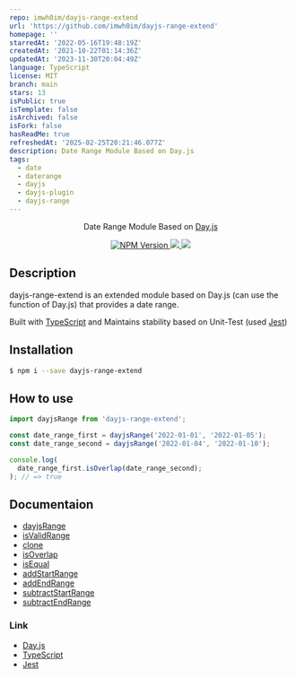 ```yaml
---
repo: imwh0im/dayjs-range-extend
url: 'https://github.com/imwh0im/dayjs-range-extend'
homepage: ''
starredAt: '2022-05-16T19:48:19Z'
createdAt: '2021-10-22T01:14:36Z'
updatedAt: '2023-11-30T20:04:49Z'
language: TypeScript
license: MIT
branch: main
stars: 13
isPublic: true
isTemplate: false
isArchived: false
isFork: false
hasReadMe: true
refreshedAt: '2025-02-25T20:21:46.077Z'
description: Date Range Module Based on Day.js
tags:
  - date
  - daterange
  - dayjs
  - dayjs-plugin
  - dayjs-range
---
```


<p align="center">Date Range Module Based on <a href="https://github.com/iamkun/dayjs" target="_blank">Day.js</a></p>

<p align="center">
    <a href="https://www.npmjs.com/package/dayjs-range-extend">
        <img src="https://img.shields.io/npm/v/dayjs-range-extend.svg?style=flat-square&colorB=51C838" alt="NPM Version" />
    </a>
    <a href="https://github.com/semantic-release/semantic-release">
        <img src="https://img.shields.io/badge/%20%20%F0%9F%93%A6%F0%9F%9A%80-semantic--release-e10079.svg" />
    </a>
    <a href="https://codecov.io/gh/imwh0im/dayjs-range-extend">
      <img src="https://codecov.io/gh/imwh0im/dayjs-range-extend/branch/main/graph/badge.svg?token=JZ8Z0KG42E"/>
    </a>
</p>

## Description
<p>dayjs-range-extend is an extended module based on Day.js (can use the function of Day.js) that provides a date range.</p>
<p>Built with <a href="https://github.com/microsoft/TypeScript" target="_blank">TypeScript</a> and Maintains stability based on Unit-Test (used <a href="https://github.com/facebook/jest">Jest</a>)</p>

## Installation
  ```sh
  $ npm i --save dayjs-range-extend
  ```

## How to use
  ```typescript
  import dayjsRange from 'dayjs-range-extend';

  const date_range_first = dayjsRange('2022-01-01', '2022-01-05');
  const date_range_second = dayjsRange('2022-01-04', '2022-01-10');

  console.log(
    date_range_first.isOverlap(date_range_second);
  ); // => true
  ```

## Documentaion
  - [dayjsRange](/docs/dayjs-range.md)
  - [isValidRange](/docs/is-valid-range.md)
  - [clone](/docs/clone.md)
  - [isOverlap](/docs/is-overlap.md)
  - [isEqual](/docs/is-equal.md)
  - [addStartRange](/docs/add-start-range.md)
  - [addEndRange](/docs/add-end-range.md)
  - [subtractStartRange](/docs/subtract-start-range.md)
  - [subtractEndRange](/docs/subtract-end-range.md)

### Link
  - [Day.js](https://github.com/iamkun/dayjs)
  - [TypeScript](https://github.com/microsoft/TypeScript)
  - [Jest](https://github.com/facebook/jest)
